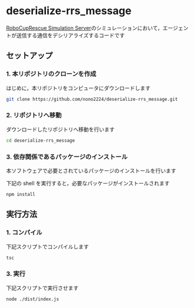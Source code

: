 # deserialize-rrs_message

[RoboCupRescue Simulation Server](https://github.com/roborescue/rcrs-server)のシミュレーションにおいて，エージェントが送信する通信をデシリアライズするコードです

## セットアップ

### 1. 本リポジトリのクローンを作成

はじめに，本リポジトリをコンピュータにダウンロードします

```sh
git clone https://github.com/nono2224/deserialize-rrs_message.git
```

### 2. リポジトリへ移動

ダウンロードしたリポジトリへ移動を行います

```sh
cd deserialize-rrs_message
```

### 3. 依存関係であるパッケージのインストール

本ソフトウェアで必要とされているパッケージのインストールを行います

下記の shell を実行すると，必要なパッケージがインストールされます

```sh
npm install
```

## 実行方法

### 1. コンパイル

下記スクリプトでコンパイルします

```sh
tsc
```

### 3. 実行

下記スクリプトで実行させます

```sh
node ./dist/index.js
```
